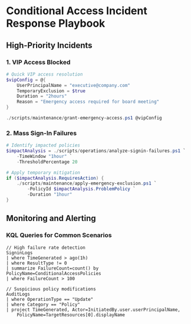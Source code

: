 # Conditional Access Incident Response Playbook

## High-Priority Incidents

### 1. VIP Access Blocked
```powershell
# Quick VIP access resolution
$vipConfig = @{
    UserPrincipalName = "executive@company.com"
    TemporaryExclusion = $true
    Duration = "2hours"
    Reason = "Emergency access required for board meeting"
}

./scripts/maintenance/grant-emergency-access.ps1 @vipConfig
```

### 2. Mass Sign-In Failures
```powershell
# Identify impacted policies
$impactAnalysis = ./scripts/operations/analyze-signin-failures.ps1 `
    -TimeWindow "1hour" `
    -ThresholdPercentage 20

# Apply temporary mitigation
if ($impactAnalysis.RequiresAction) {
    ./scripts/maintenance/apply-emergency-exclusion.ps1 `
        -PolicyId $impactAnalysis.ProblemPolicy `
        -Duration "1hour"
}
```

## Monitoring and Alerting

### KQL Queries for Common Scenarios
```kusto
// High failure rate detection
SigninLogs
| where TimeGenerated > ago(1h)
| where ResultType != 0
| summarize FailureCount=count() by PolicyName=ConditionalAccessPolicies
| where FailureCount > 100

// Suspicious policy modifications
AuditLogs
| where OperationType == "Update"
| where Category == "Policy"
| project TimeGenerated, Actor=InitiatedBy.user.userPrincipalName, 
    PolicyName=TargetResources[0].displayName
```
